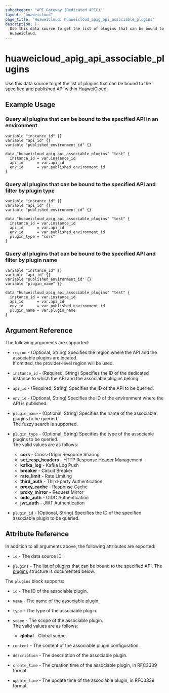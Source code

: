 ```yaml
---
subcategory: "API Gateway (Dedicated APIG)"
layout: "huaweicloud"
page_title: "HuaweiCloud: huaweicloud_apig_api_associable_plugins"
description: |-
  Use this data source to get the list of plugins that can be bound to the specified and published API within
  HuaweiCloud.
---
```


# huaweicloud_apig_api_associable_plugins

Use this data source to get the list of plugins that can be bound to the specified and published API within HuaweiCloud.

## Example Usage

### Query all plugins that can be bound to the specified API in an environment

```hcl
variable "instance_id" {}
variable "api_id" {}
variable "published_environment_id" {}

data "huaweicloud_apig_api_associable_plugins" "test" {
  instance_id = var.instance_id
  api_id      = var.api_id
  env_id      = var.published_environment_id
}
```

### Query all plugins that can be bound to the specified API and filter by plugin type

```hcl
variable "instance_id" {}
variable "api_id" {}
variable "published_environment_id" {}

data "huaweicloud_apig_api_associable_plugins" "test" {
  instance_id = var.instance_id
  api_id      = var.api_id
  env_id      = var.published_environment_id
  plugin_type = "cors"
}
```

### Query all plugins that can be bound to the specified API and filter by plugin name

```hcl
variable "instance_id" {}
variable "api_id" {}
variable "published_environment_id" {}
variable "plugin_name" {}

data "huaweicloud_apig_api_associable_plugins" "test" {
  instance_id = var.instance_id
  api_id      = var.api_id
  env_id      = var.published_environment_id
  plugin_name = var.plugin_name
}
```

## Argument Reference

The following arguments are supported:

* `region` - (Optional, String) Specifies the region where the API and the associable plugins are located.  
  If omitted, the provider-level region will be used.

* `instance_id` - (Required, String) Specifies the ID of the dedicated instance to which the API and the associable
  plugins belong.

* `api_id` - (Required, String) Specifies the ID of the API to be queried.

* `env_id` - (Optional, String) Specifies the ID of the environment where the API is published.

* `plugin_name` - (Optional, String) Specifies the name of the associable plugins to be queried.  
  The fuzzy search is supported.

* `plugin_type` - (Optional, String) Specifies the type of the associable plugins to be queried.  
  The valid values are as follows:
  + **cors** - Cross-Origin Resource Sharing
  + **set_resp_headers** - HTTP Response Header Management
  + **kafka_log** - Kafka Log Push
  + **breaker** - Circuit Breaker
  + **rate_limit** - Rate Limiting
  + **third_auth** - Third-party Authentication
  + **proxy_cache** - Response Cache
  + **proxy_mirror** - Request Mirror
  + **oidc_auth** - OIDC Authentication
  + **jwt_auth** - JWT Authentication

* `plugin_id` - (Optional, String) Specifies the ID of the specified associable plugin to be queried.

## Attribute Reference

In addition to all arguments above, the following attributes are exported:

* `id` - The data source ID.

* `plugins` - The list of plugins that can be bound to the specified API.
  The [plugins](#apig_api_associable_plugins) structure is documented below.

<a name="apig_api_associable_plugins"></a>
The `plugins` block supports:

* `id` - The ID of the associable plugin.

* `name` - The name of the associable plugin.

* `type` - The type of the associable plugin.

* `scope` - The scope of the associable plugin.  
  The valid values are as follows:
  + **global** - Global scope

* `content` - The content of the associable plugin configuration.

* `description` - The description of the associable plugin.

* `create_time` - The creation time of the associable plugin, in RFC3339 format.

* `update_time` - The update time of the associable plugin, in RFC3339 format.
